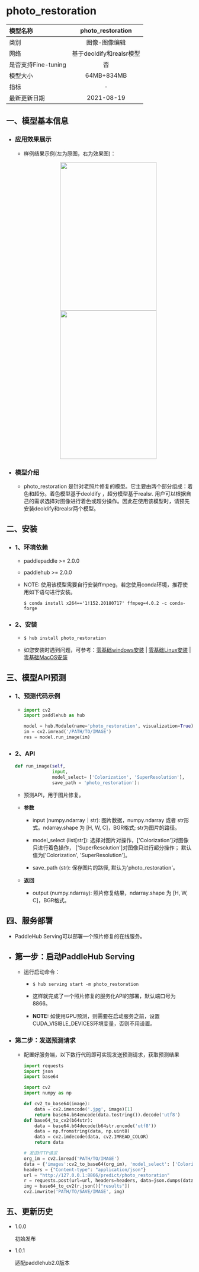 # photo_restoration

|模型名称|photo_restoration|
| :--- | :---: | 
|类别|图像-图像编辑|
|网络|基于deoldify和realsr模型|
|是否支持Fine-tuning|否|
|模型大小|64MB+834MB|
|指标|-|
|最新更新日期|2021-08-19|



## 一、模型基本信息

- ### 应用效果展示
  - 样例结果示例(左为原图，右为效果图)：
    <p align="center">
    <img src="https://user-images.githubusercontent.com/35907364/130897828-d0c86b81-63d1-4e9a-8095-bc000b8c7ca8.jpg" width = "260" height = "400" hspace='10'/> <img src="https://user-images.githubusercontent.com/35907364/130897762-5c9fa711-62bc-4067-8d44-f8feff8c574c.png" width = "260" height = "400" hspace='10'/>
    </p>



- ### 模型介绍

    - photo_restoration 是针对老照片修复的模型。它主要由两个部分组成：着色和超分。着色模型基于deoldify
    ，超分模型基于realsr. 用户可以根据自己的需求选择对图像进行着色或超分操作。因此在使用该模型时，请预先安装deoldify和realsr两个模型。

## 二、安装

- ### 1、环境依赖

    - paddlepaddle >= 2.0.0

    - paddlehub >= 2.0.0

    - NOTE: 使用该模型需要自行安装ffmpeg，若您使用conda环境，推荐使用如下语句进行安装。

      ```shell
      $ conda install x264=='1!152.20180717' ffmpeg=4.0.2 -c conda-forge
      ```
   
- ### 2、安装
    - ```shell
      $ hub install photo_restoration
      ```
      
    -  如您安装时遇到问题，可参考：[零基础windows安装](../../../../docs/docs_ch/get_start/windows_quickstart.md)
      | [零基础Linux安装](../../../../docs/docs_ch/get_start/linux_quickstart.md) | [零基础MacOS安装](../../../../docs/docs_ch/get_start/mac_quickstart.md)



## 三、模型API预测
  - ### 1、预测代码示例

    - ```python
      import cv2
      import paddlehub as hub

      model = hub.Module(name='photo_restoration', visualization=True)
      im = cv2.imread('/PATH/TO/IMAGE')
      res = model.run_image(im)

      ```
- ### 2、API


    ```python
    def run_image(self,
                  input,
                  model_select= ['Colorization', 'SuperResolution'],
                  save_path = 'photo_restoration'):
    ```

    - 预测API，用于图片修复。

    - **参数**

        - input (numpy.ndarray｜str): 图片数据，numpy.ndarray 或者 str形式。ndarray.shape 为 \[H, W, C\]，BGR格式; str为图片的路径。

        - model_select (list\[str\]): 选择对图片对操作，\['Colorization'\]对图像只进行着色操作， \['SuperResolution'\]对图像只进行超分操作；
        默认值为\['Colorization', 'SuperResolution'\]。

        - save_path (str): 保存图片的路径, 默认为'photo_restoration'。

    - **返回**

        - output (numpy.ndarray): 照片修复结果，ndarray.shape 为 \[H, W, C\]，BGR格式。



## 四、服务部署

- PaddleHub Serving可以部署一个照片修复的在线服务。

- ## 第一步：启动PaddleHub Serving

    - 运行启动命令：

        - ```shell
          $ hub serving start -m photo_restoration
          ```

        - 这样就完成了一个照片修复的服务化API的部署，默认端口号为8866。

        - **NOTE:** 如使用GPU预测，则需要在启动服务之前，设置CUDA\_VISIBLE\_DEVICES环境变量，否则不用设置。

- ### 第二步：发送预测请求

    - 配置好服务端，以下数行代码即可实现发送预测请求，获取预测结果

        ```python
        import requests
        import json
        import base64

        import cv2
        import numpy as np

        def cv2_to_base64(image):
            data = cv2.imencode('.jpg', image)[1]
            return base64.b64encode(data.tostring()).decode('utf8')
        def base64_to_cv2(b64str):
            data = base64.b64decode(b64str.encode('utf8'))
            data = np.fromstring(data, np.uint8)
            data = cv2.imdecode(data, cv2.IMREAD_COLOR)
            return data

        # 发送HTTP请求
        org_im = cv2.imread('PATH/TO/IMAGE')
        data = {'images':cv2_to_base64(org_im), 'model_select': ['Colorization', 'SuperResolution']}
        headers = {"Content-type": "application/json"}
        url = "http://127.0.0.1:8866/predict/photo_restoration"
        r = requests.post(url=url, headers=headers, data=json.dumps(data))
        img = base64_to_cv2(r.json()["results"])
        cv2.imwrite('PATH/TO/SAVE/IMAGE', img)
        ```

## 五、更新历史


* 1.0.0

  初始发布

* 1.0.1

  适配paddlehub2.0版本
